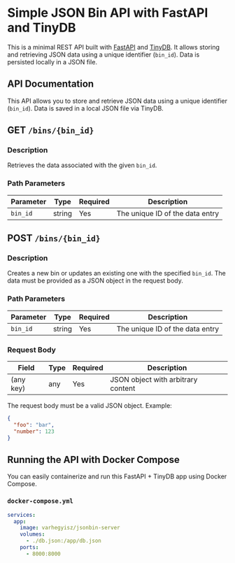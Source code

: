 # Simple JSON Bin API with FastAPI and TinyDB

This is a minimal REST API built with [FastAPI](https://fastapi.tiangolo.com/) and [TinyDB](https://tinydb.readthedocs.io/). It allows storing and retrieving JSON data using a unique identifier (`bin_id`). Data is persisted locally in a JSON file.

## API Documentation

This API allows you to store and retrieve JSON data using a unique identifier (`bin_id`). Data is saved in a local JSON file via TinyDB.

## GET `/bins/{bin_id}`

### Description
Retrieves the data associated with the given `bin_id`.

### Path Parameters

| Parameter | Type   | Required | Description                     |
| --------- | ------ | -------- | ------------------------------- |
| `bin_id`  | string | Yes      | The unique ID of the data entry |

## POST `/bins/{bin_id}`

### Description
Creates a new bin or updates an existing one with the specified `bin_id`. The data must be provided as a JSON object in the request body.

### Path Parameters

| Parameter | Type   | Required | Description                     |
| --------- | ------ | -------- | ------------------------------- |
| `bin_id`  | string | Yes      | The unique ID of the data entry |

### Request Body

| Field     | Type | Required | Description                        |
| --------- | ---- | -------- | ---------------------------------- |
| (any key) | any  | Yes      | JSON object with arbitrary content |

The request body must be a valid JSON object. Example:

```json
{
  "foo": "bar",
  "number": 123
}
```

## Running the API with Docker Compose

You can easily containerize and run this FastAPI + TinyDB app using Docker Compose.

### `docker-compose.yml`

```yaml
services:
  app:
    image: varhegyisz/jsonbin-server
    volumes:
      - ./db.json:/app/db.json
    ports:
      - 8000:8000
```

